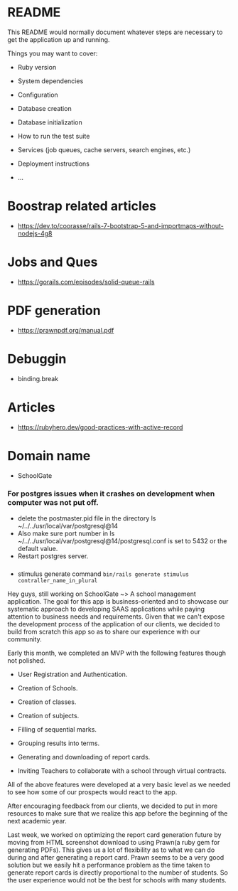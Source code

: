 # README

This README would normally document whatever steps are necessary to get the
application up and running.

Things you may want to cover:

* Ruby version

* System dependencies

* Configuration

* Database creation

* Database initialization

* How to run the test suite

* Services (job queues, cache servers, search engines, etc.)

* Deployment instructions

* ...

# Boostrap related articles
- https://dev.to/coorasse/rails-7-bootstrap-5-and-importmaps-without-nodejs-4g8

# Jobs and Ques
- https://gorails.com/episodes/solid-queue-rails

# PDF generation
- https://prawnpdf.org/manual.pdf

# Debuggin
- binding.break

# Articles
- https://rubyhero.dev/good-practices-with-active-record

# Domain name
- SchoolGate

### For postgres issues when it crashes on development when computer was not put off.
- delete the postmaster.pid file in the directory ls ~/../../usr/local/var/postgresql@14
- Also make sure port number in ls ~/../../usr/local/var/postgresql@14/postgresql.conf is set to 5432 or the default value.
- Restart postgres server.

###
- stimulus generate command
`bin/rails generate stimulus contraller_name_in_plural`

Hey guys, still working on SchoolGate ~> A school management application. The goal for this app is business-oriented and to showcase our systematic approach to developing SAAS applications while paying attention to business needs and requirements. Given that we can't expose the development process of the application of our clients, we decided to build from scratch this app so as to share our experience with our community.



Early this month, we completed an MVP with the following features though not polished.

- User Registration and Authentication.

- Creation of Schools.

- Creation of classes.

- Creation of subjects.

- Filling of sequential marks.

- Grouping results into terms.

- Generating and downloading of report cards.

- Inviting Teachers to collaborate with a school through virtual contracts.



All of the above features were developed at a very basic level as we needed to see how some of our prospects would react to the app.



After encouraging feedback from our clients, we decided to put in more resources to make sure that we realize this app before the beginning of the next academic year.



Last week, we worked on optimizing the report card generation future by moving from HTML screenshot download to using Prawn(a ruby gem for generating PDFs). This gives us a lot of flexibility as to what we can do during and after generating a report card. Prawn seems to be a very good solution but we easily hit a performance problem as the time taken to generate report cards is directly proportional to the number of students. So the user experience would not be the best for schools with many students.